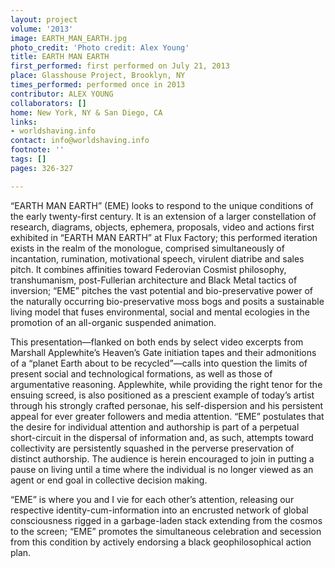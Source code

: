 ```yaml
---
layout: project
volume: '2013'
image: EARTH_MAN_EARTH.jpg
photo_credit: 'Photo credit: Alex Young'
title: EARTH MAN EARTH
first_performed: first performed on July 21, 2013
place: Glasshouse Project, Brooklyn, NY
times_performed: performed once in 2013
contributor: ALEX YOUNG
collaborators: []
home: New York, NY & San Diego, CA
links:
- worldshaving.info
contact: info@worldshaving.info
footnote: ''
tags: []
pages: 326-327

---
```


“EARTH MAN EARTH” (EME) looks to respond to the unique conditions of the early twenty-first century. It is an extension of a larger constellation of research, diagrams, objects, ephemera, proposals, video and actions first exhibited in “EARTH MAN EARTH” at Flux Factory; this performed iteration exists in the realm of the monologue, comprised simultaneously of incantation, rumination, motivational speech, virulent diatribe and sales pitch. It combines affinities toward Federovian Cosmist philosophy, transhumanism, post-Fullerian architecture and Black Metal tactics of inversion; “EME” pitches the vast potential and bio-preservative power of the naturally occurring bio-preservative moss bogs and posits a sustainable living model that fuses environmental, social and mental ecologies in the promotion of an all-organic suspended animation.

This presentation—flanked on both ends by select video excerpts from Marshall Applewhite’s Heaven’s Gate initiation tapes and their admonitions of a “planet Earth about to be recycled”—calls into question the limits of present social and technological formations, as well as those of argumentative reasoning. Applewhite, while providing the right tenor for the ensuing screed, is also positioned as a prescient example of today’s artist through his strongly crafted personae, his self-dispersion and his persistent appeal for ever greater followers and media attention. “EME” postulates that the desire for individual attention and authorship is part of a perpetual short-circuit in the dispersal of information and, as such, attempts toward collectivity are persistently squashed in the perverse preservation of distinct authorship. The audience is herein encouraged to join in putting a pause on living until a time where the individual is no longer viewed as an agent or end goal in collective decision making.

“EME” is where you and I vie for each other’s attention, releasing our respective identity-cum-information into an encrusted network of global consciousness rigged in a garbage-laden stack extending from the cosmos to the screen; “EME” promotes the simultaneous celebration and secession from this condition by actively endorsing a black geophilosophical action plan.
